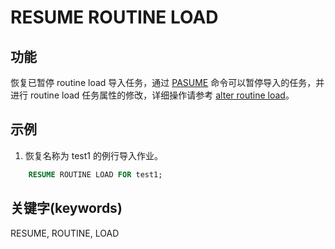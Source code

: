 # RESUME ROUTINE LOAD

## 功能

恢复已暂停 routine load 导入任务，通过 [PASUME](../data-manipulation/PAUSE_ROUTINE_LOAD.md) 命令可以暂停导入的任务，并进行 routine load 任务属性的修改，详细操作请参考 [alter routine load](../data-manipulation/alter-routine-load.md)。

## 示例

1. 恢复名称为 test1 的例行导入作业。

```sql
    RESUME ROUTINE LOAD FOR test1;
```

## 关键字(keywords)

RESUME, ROUTINE, LOAD
